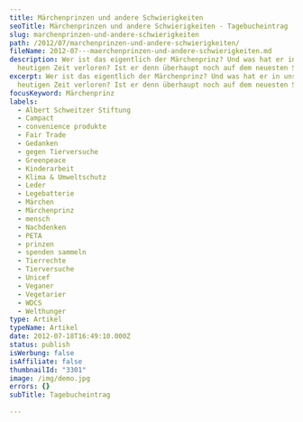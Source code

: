 ```yaml
---
title: Märchenprinzen und andere Schwierigkeiten
seoTitle: Märchenprinzen und andere Schwierigkeiten - Tagebucheintrag
slug: marchenprinzen-und-andere-schwierigkeiten
path: /2012/07/marchenprinzen-und-andere-schwierigkeiten/
fileName: 2012-07---maerchenprinzen-und-andere-schwierigkeiten.md
description: Wer ist das eigentlich der Märchenprinz? Und was hat er in unserer
  heutigen Zeit verloren? Ist er denn überhaupt noch auf dem neuesten Stand?
excerpt: Wer ist das eigentlich der Märchenprinz? Und was hat er in unserer
  heutigen Zeit verloren? Ist er denn überhaupt noch auf dem neuesten Stand?
focusKeyword: Märchenprinz
labels:
  - Albert Schweitzer Stiftung
  - Campact
  - convenience produkte
  - Fair Trade
  - Gedanken
  - gegen Tierversuche
  - Greenpeace
  - Kinderarbeit
  - Klima & Umweltschutz
  - Leder
  - Legebatterie
  - Märchen
  - Märchenprinz
  - mensch
  - Nachdenken
  - PETA
  - prinzen
  - spenden sammeln
  - Tierrechte
  - Tierversuche
  - Unicef
  - Veganer
  - Vegetarier
  - WDCS
  - Welthunger
type: Artikel
typeName: Artikel
date: 2012-07-18T16:49:10.000Z
status: publish
isWerbung: false
isAffiliate: false
thumbnailId: "3301"
image: /img/demo.jpg
errors: {}
subTitle: Tagebucheintrag
  
---
```



  